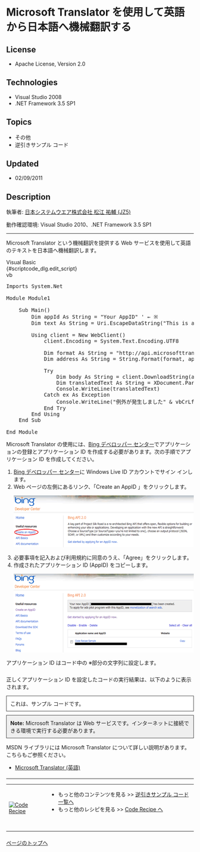 # Microsoft Translator を使用して英語から日本語へ機械翻訳する
## License
- Apache License, Version 2.0
## Technologies
- Visual Studio 2008
- .NET Framework 3.5 SP1
## Topics
- その他
- 逆引きサンプル コード
## Updated
- 02/09/2011
## Description

<p>執筆者: <a href="http://msdn.microsoft.com/ja-jp/gg585574#matsue" target="_blank">
日本システムウエア株式会社 松江 祐輔 (JZ5)</a></p>
<p>動作確認環境: Visual Studio 2010、.NET Framework 3.5 SP1</p>
<hr>
<p>Microsoft Translator という機械翻訳を提供する Web サービスを使用して英語のテキストを日本語へ機械翻訳します。</p>
<div class="scriptcode">
<div class="pluginEditHolder" pluginCommand="mceScriptCode">
<div class="title">Visual Basic</div>
<div class="pluginEditHolderLink">{#scriptcode_dlg.edit_script}</div>
<span class="hidden">vb</span>

<pre id="codePreview" class="vb"><span class="visualBasic__keyword">Imports</span>&nbsp;System.Net&nbsp;<br>&nbsp;<br><span class="visualBasic__keyword">Module</span>&nbsp;Module1&nbsp;<br>&nbsp;<br>&nbsp;&nbsp;&nbsp;&nbsp;<span class="visualBasic__keyword">Sub</span>&nbsp;Main()&nbsp;<br>&nbsp;&nbsp;&nbsp;&nbsp;&nbsp;&nbsp;&nbsp;&nbsp;<span class="visualBasic__keyword">Dim</span>&nbsp;appId&nbsp;<span class="visualBasic__keyword">As</span>&nbsp;<span class="visualBasic__keyword">String</span>&nbsp;=&nbsp;<span class="visualBasic__string">&quot;Your&nbsp;AppID&quot;</span>&nbsp;<span class="visualBasic__com">'&nbsp;&larr;&nbsp;※</span>&nbsp;<br>&nbsp;&nbsp;&nbsp;&nbsp;&nbsp;&nbsp;&nbsp;&nbsp;<span class="visualBasic__keyword">Dim</span>&nbsp;text&nbsp;<span class="visualBasic__keyword">As</span>&nbsp;<span class="visualBasic__keyword">String</span>&nbsp;=&nbsp;Uri.EscapeDataString(<span class="visualBasic__string">&quot;This&nbsp;is&nbsp;a&nbsp;sample&nbsp;code.&quot;</span>)&nbsp;<br>&nbsp;<br>&nbsp;&nbsp;&nbsp;&nbsp;&nbsp;&nbsp;&nbsp;&nbsp;<span class="visualBasic__keyword">Using</span>&nbsp;client&nbsp;=&nbsp;<span class="visualBasic__keyword">New</span>&nbsp;WebClient()&nbsp;<br>&nbsp;&nbsp;&nbsp;&nbsp;&nbsp;&nbsp;&nbsp;&nbsp;&nbsp;&nbsp;&nbsp;&nbsp;client.Encoding&nbsp;=&nbsp;System.Text.Encoding.UTF8&nbsp;<br>&nbsp;<br>&nbsp;&nbsp;&nbsp;&nbsp;&nbsp;&nbsp;&nbsp;&nbsp;&nbsp;&nbsp;&nbsp;&nbsp;<span class="visualBasic__keyword">Dim</span>&nbsp;format&nbsp;<span class="visualBasic__keyword">As</span>&nbsp;<span class="visualBasic__keyword">String</span>&nbsp;=&nbsp;<span class="visualBasic__string">&quot;http://api.microsofttranslator.com/v2/Http.svc/Translate?appId={0}&amp;text={1}&amp;from=en&amp;to=ja&quot;</span>&nbsp;<br>&nbsp;&nbsp;&nbsp;&nbsp;&nbsp;&nbsp;&nbsp;&nbsp;&nbsp;&nbsp;&nbsp;&nbsp;<span class="visualBasic__keyword">Dim</span>&nbsp;address&nbsp;<span class="visualBasic__keyword">As</span>&nbsp;<span class="visualBasic__keyword">String</span>&nbsp;=&nbsp;<span class="visualBasic__keyword">String</span>.Format(format,&nbsp;appId,&nbsp;text)&nbsp;<br>&nbsp;<br>&nbsp;&nbsp;&nbsp;&nbsp;&nbsp;&nbsp;&nbsp;&nbsp;&nbsp;&nbsp;&nbsp;&nbsp;<span class="visualBasic__keyword">Try</span>&nbsp;<br>&nbsp;&nbsp;&nbsp;&nbsp;&nbsp;&nbsp;&nbsp;&nbsp;&nbsp;&nbsp;&nbsp;&nbsp;&nbsp;&nbsp;&nbsp;&nbsp;<span class="visualBasic__keyword">Dim</span>&nbsp;body&nbsp;<span class="visualBasic__keyword">As</span>&nbsp;<span class="visualBasic__keyword">String</span>&nbsp;=&nbsp;client.DownloadString(address)&nbsp;<br>&nbsp;&nbsp;&nbsp;&nbsp;&nbsp;&nbsp;&nbsp;&nbsp;&nbsp;&nbsp;&nbsp;&nbsp;&nbsp;&nbsp;&nbsp;&nbsp;<span class="visualBasic__keyword">Dim</span>&nbsp;translatedText&nbsp;<span class="visualBasic__keyword">As</span>&nbsp;<span class="visualBasic__keyword">String</span>&nbsp;=&nbsp;XDocument.Parse(body).Elements.First.Value&nbsp;<br>&nbsp;&nbsp;&nbsp;&nbsp;&nbsp;&nbsp;&nbsp;&nbsp;&nbsp;&nbsp;&nbsp;&nbsp;&nbsp;&nbsp;&nbsp;&nbsp;Console.WriteLine(translatedText)&nbsp;<br>&nbsp;&nbsp;&nbsp;&nbsp;&nbsp;&nbsp;&nbsp;&nbsp;&nbsp;&nbsp;&nbsp;&nbsp;<span class="visualBasic__keyword">Catch</span>&nbsp;ex&nbsp;<span class="visualBasic__keyword">As</span>&nbsp;Exception&nbsp;<br>&nbsp;&nbsp;&nbsp;&nbsp;&nbsp;&nbsp;&nbsp;&nbsp;&nbsp;&nbsp;&nbsp;&nbsp;&nbsp;&nbsp;&nbsp;&nbsp;Console.WriteLine(<span class="visualBasic__string">&quot;例外が発生しました&quot;</span>&nbsp;&amp;&nbsp;vbCrLf&nbsp;&amp;&nbsp;ex.ToString)&nbsp;<br>&nbsp;&nbsp;&nbsp;&nbsp;&nbsp;&nbsp;&nbsp;&nbsp;&nbsp;&nbsp;&nbsp;&nbsp;<span class="visualBasic__keyword">End</span>&nbsp;<span class="visualBasic__keyword">Try</span>&nbsp;<br>&nbsp;&nbsp;&nbsp;&nbsp;&nbsp;&nbsp;&nbsp;&nbsp;<span class="visualBasic__keyword">End</span>&nbsp;<span class="visualBasic__keyword">Using</span>&nbsp;<br>&nbsp;&nbsp;&nbsp;&nbsp;<span class="visualBasic__keyword">End</span>&nbsp;<span class="visualBasic__keyword">Sub</span>&nbsp;<br>&nbsp;<br><span class="visualBasic__keyword">End</span>&nbsp;<span class="visualBasic__keyword">Module</span><br></pre>
</div>
</div>
<div class="endscriptcode"></div>
<p>Microsoft Translator の使用には、<a href="http://www.bing.com/developers/appids.aspx" target="_blank">Bing デベロッパー センター</a>でアプリケーションの登録とアプリケーション ID を作成する必要があります。次の手順でアプリケーション ID を作成してください。</p>
<ol style="padding-left:20px">
<li><a href="http://www.bing.com/developers/appids.aspx" target="_blank">Bing デベロッパー センター</a>に Windows Live ID アカウントでサイン インします。
</li><li>Web ページの左側にあるリンク、「Create an AppID 」をクリックします。
<p style="margin-left:0; margin-right:0"><img src="17316-image001.gif" alt="図 1" width="580" height="139"></p>
</li><li>必要事項を記入および利用規約に同意のうえ、「Agree」をクリックします。 </li><li>作成されたアプリケーション ID (AppID) をコピーします。
<p style="margin-left:0; margin-right:0"><img src="17317-image002.gif" alt="図 2" width="580" height="211"></p>
</li></ol>
<p>アプリケーション ID はコード中の ※部分の文字列に設定します。</p>
<p style="margin-top:25px">正しくアプリケーション ID を設定したコードの実行結果は、以下のように表示されます。</p>
<div style="margin:10px 0; padding:10px; background-color:#ffffff; border:solid 1px #333333">
これは、サンプル コードです。</div>
<div style="margin:10px 0; padding:10px; background-color:#efefef; border:solid 1px #333333">
<strong>Note:</strong> Microsoft Translator は Web サービスです。インターネットに接続できる環境で実行する必要があります。</div>
<p>MSDN ライブラリには Microsoft Translator について詳しい説明があります。こちらもご参照ください。</p>
<ul>
<li><a href="http://msdn.microsoft.com/en-us/library/ff512423" target="_blank">Microsoft Translator (英語)</a>
</li></ul>
<hr style="clear:both; margin-bottom:8px; margin-top:20px">
<table>
<tbody>
<tr>
<td><a href="http://msdn.microsoft.com/ja-jp/samplecode.recipe"><img title="Code Recipe" src="-ff950935.coderecipe_180x70%28ja-jp,msdn.10%29.jpg" border="0" alt="Code Recipe" width="180" height="70" style="margin-top:3px"></a></td>
<td>
<ul>
<li>もっと他のコンテンツを見る &gt;&gt; <a href="http://msdn.microsoft.com/ja-jp/ff363212" target="_blank">
逆引きサンプル コード一覧へ</a> </li><li>もっと他のレシピを見る &gt;&gt; <a href="http://msdn.microsoft.com/ja-jp/samplecode.recipe">
Code Recipe へ</a> </li></ul>
<p>&nbsp;</p>
</td>
</tr>
</tbody>
</table>
<p style="margin-top:20px"><a href="#top"><img src="-top.gif" border="0" alt="">ページのトップへ</a></p>
